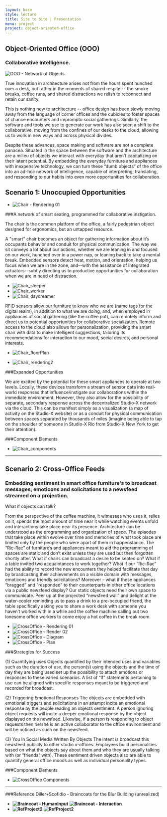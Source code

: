 ```yaml
---
layout: base
style: lecture
title: Site to Site | Presentation
menu: project
project: object-oriented-office
---
```

## Object-Oriented Office (OOO)

### Collaborative Intelligence.

![OOO - Network of Objects](https://raw.github.com/site2site/object-oriented-office/master/docs/images/ooo_network-01.png)

True innovation in architecture arises not from the hours spent hunched over a desk, but rather in the moments of shared respite -- the smoke breaks, coffee runs, and shared distractions we relish to reconnect and retain our sanity.

This is nothing new to architecture -- office design has been slowly moving away from the language of corner offices and the cubicles to foster spaces of chance encounters and impromptu social gatherings. Similarly, the software and tools we use to generate our work has also seen a shift to the collaborative, moving from the confines of our desks to the cloud, allowing us to work in new ways and across physical divides.

Despite these advances, space making and software are not a complete panacea. Situated in the space between the software and the architecture are a milieu of objects we interact with everyday that aren’t capitalizing on their latent potential. By embedding the everyday furniture and appliances with inexpensive technology, we can turn these “dumb objects” of the office into an ad-hoc network of intelligence, capable of interpreting, translating, and responding to our habits into even more opportunities for collaboration.


## Scenario 1: Unoccupied Opportunities

*	![Chair - Rendering 01](https://raw.github.com/site2site/object-oriented-office/master/docs/images/scenario1.gif)

###A network of smart seating, programmed for collaborative instigation.

The chair is the common platform of the office, a fairly pedestrian object designed for ergonomics, but an untapped resource.

A "smart" chair becomes an object for gathering information about it’s occupants behavior and conduit for physical communication. The way we sit conveys a lot about our actions, whether we are leaning in and focused on our work, hunched over in a power nap, or leaning back to take a mental break. Embedded sensors detect heat, motion, and orientation, helping us focus when we are in the zone, and--with the assistance of integrated actuators--subtly directing us to productive opportunities for collaboration when we are in need of distraction.

*	![Chair_sleeper](https://raw.github.com/site2site/object-oriented-office/master/docs/images/seat_activity-01.png)
*	![Chair_worker](https://raw.github.com/site2site/object-oriented-office/master/docs/images/seat_activity-02.png)
*	![Chair_daydreamer](https://raw.github.com/site2site/object-oriented-office/master/docs/images/seat_activity-03.png)

RFID sensors allow our furniture to know who we are (name tags for the digital realm), in addition to what we are doing, and, when employed in appliances of social gathering (like the coffee pot), can remotely inform and direct us to potential opportunities for collaborative socialization. Remote access to the cloud also allows for personalization, providing the smart chair with data to make intelligent suggestions, tailoring its recommendations for interaction to our mood, social desires, and personal interests.

*	![Chair_floorPlan](https://raw.github.com/site2site/object-oriented-office/master/docs/images/92113_studioxplan1-01.png)

*	![Chair_rendering2](http://google.com/)

###Expanded Opportunities

We are excited by the potential for these smart appliances to operate at two levels. Locally, these devices transform a stream of sensor data into real-world responses that influence/instigate our collaborations within the immediate environment. However, they also allow for the possibility of separate, secondary response across the decentralized Studio-X network via the cloud. This can be manifest simply as a visualization (a map of activity on the Studio-X website) or as a conduit for physical communication between spaces separated by thousands of miles (imagine being able to tap on the shoulder of someone in Studio-X Rio from Studio-X New York to get their attention).

###Component Elements
*	![Chair_components](http://google.com/)

***

## Scenario 2: Cross-Office Feeds

### Embedding sentiment in smart office furniture's to broadcast messages, emoticons and solicitations to a newsfeed streamed on a projection.

What if objects can talk?

From the perspective of the coffee machine, it witnesses who uses it, relies on it, spends the most amount of time near it while watching events unfold and interactions take place near its presence. Architecture can be understood as the programming and organization of space. The episodes that take place within evolve over time and memories of what took place are limited only by the people who were apart of them in happenstance. The “Ric-Rac” of furniture’s and appliances meant to aid the programming of spaces are static and don’t exist unless they are used but then forgotten shortly after. What if chairs can broadcast a desire to be seated on? What if a table invited two acquaintances to work together? What if our “Ric-Rac” had the ability to record the new encounters they helped facilitate that day by broadcasting their achievements on a visible domain with messages, emoticons and friendly solicitations? Moreover – what if these appliances “bragged” and “responded” to their counterparts in other office locations via a public newsfeed display? Our static objects need their own space to communicate. Peer up at the projected “newsfeed wall” and delight at the water-cooler reminding us to pass a drink to a pre-occupied friend, the table specifically asking you to share a work desk with someone you haven’t worked with in a while and the coffee machine calling out two lonesome office workers to come enjoy a hot coffee in the break room.

*	![CrossOffice - Rendering 01](https://raw.github.com/site2site/object-oriented-office/master/docs/images/scenario2-newsfeed.gif)
*	![CrossOffice - Render 02](https://raw.github.com/site2site/object-oriented-office/master/docs/images/scenario2-diagram.gif)
*	![CrossOffice - Diagram](https://raw.github.com/site2site/object-oriented-office/master/docs/images/92113_studioxdia2.png)
*	![CrossOffice - Plan](https://raw.github.com/site2site/object-oriented-office/master/docs/images/92413_studioxplan2_working.png)

###Strategies for Success

(1) Quantifying uses 
Objects quantified by their intended uses and variables such as the duration of use, the person(s) using the objects and the time of day they are being used set up the possibility to attach emotions or responses to these varied scenarios. A list of “If” statements pertaining to use can be aligned with specific responses meant to be triggered and recorded for broadcast.

(2) Triggering Emotional Responses
The objects are embedded with emotional triggers and solicitations in an attempt incite an emotional response by the people reading an objects sentiment. A person ignoring object requests will incite a deeper emotional response by the object displayed on the newsfeed. Likewise, if a person is responding to object requests then he/she is an active collaborator to the office environment and will be noticed as such on the newsfeed. 

(3) You In Social Media Written By Objects
The intent is broadcast this newsfeed publicly to other studio x-offices. Employees build personalities based on what the objects say about them and who they are usually talking with (or “friends” with). These sentiment driven objects also are able to quantify general office moods as well as individual personality types. 

###Component Elements
*	![CrossOffice Components](http://google.com/)

***

###Reference
Diller+Scofidio - Braincoats for the Blur Building (unrealized)
*	__![Braincoat - HumanInput](https://github-camo.global.ssl.fastly.net/8efef98c183286c846ec2953829bfc13def51714/687474703a2f2f6473726e792e636f6d2f70726f6a656374732f426c7572427261696e636f61742f30382d76697375616c2d636f6d6d756e69636174696f6e732d636f2e6a7067)__
	__![Braincoat - Interaction](https://github-camo.global.ssl.fastly.net/ccff3d5ac3c230585521aa9bfde44ce289fd6167/687474703a2f2f6473726e792e636f6d2f70726f6a656374732f426c7572427261696e636f61742f31382d2d7472616e736d697373696f6e2d7a6f6e65732d636f70792e6a7067)__
*	__![RefProject2](http://google.com)__
	__![RefProject2](http://google.com)__
